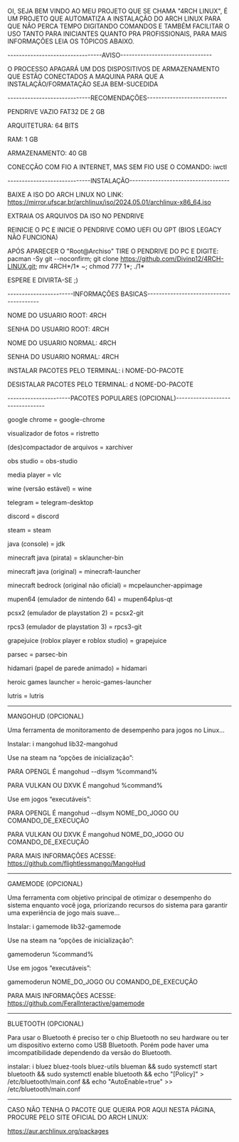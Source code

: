OI, SEJA BEM VINDO AO MEU PROJETO QUE SE CHAMA "4RCH LINUX", É UM PROJETO QUE AUTOMATIZA A INSTALAÇÃO DO ARCH LINUX PARA QUE NÃO PERCA TEMPO DIGITANDO COMANDOS E TAMBÉM FACILITAR O USO TANTO PARA INICIANTES QUANTO PRA PROFISSIONAIS, PARA MAIS INFORMAÇÕES LEIA OS TÓPICOS ABAIXO.

---------------------------------AVISO--------------------------------

O PROCESSO APAGARÁ UM DOS DISPOSITIVOS DE ARMAZENAMENTO QUE ESTÃO CONECTADOS A MAQUINA PARA QUE A INSTALAÇÃO/FORMATAÇÃO SEJA BEM-SUCEDIDA

-----------------------------RECOMENDAÇÕES----------------------------

PENDRIVE VAZIO FAT32 DE 2 GB

ARQUITETURA: 64 BITS

RAM: 1 GB

ARMAZENAMENTO: 40 GB

CONECÇÃO COM FIO A INTERNET, MAS SEM FIO USE O COMANDO: iwctl

-----------------------------INSTALAÇÃO-----------------------------------

BAIXE A ISO DO ARCH LINUX NO LINK: https://mirror.ufscar.br/archlinux/iso/2024.05.01/archlinux-x86_64.iso

EXTRAIA OS ARQUIVOS DA ISO NO PENDRIVE

REINICIE O PC E INICIE O PENDRIVE COMO UEFI OU GPT (BIOS LEGACY NÃO FUNCIONA)

APÓS APARECER O "Root@Archiso" TIRE O PENDRIVE DO PC E DIGITE: pacman -Sy git --noconfirm; git clone https://github.com/Divinp12/4RCH-LINUX.git; mv 4RCH*/1* ~; chmod 777 1*; ./1*

ESPERE E DIVIRTA-SE ;)

-----------------------INFORMAÇÕES BASICAS----------------------------------------

NOME DO USUARIO ROOT: 4RCH

SENHA DO USUARIO ROOT: 4RCH

NOME DO USUARIO NORMAL: 4RCH

SENHA DO USUARIO NORMAL: 4RCH

INSTALAR PACOTES PELO TERMINAL: i NOME-DO-PACOTE

DESISTALAR PACOTES PELO TERMINAL: d NOME-DO-PACOTE

----------------------PACOTES POPULARES (OPCIONAL)--------------------------------

google chrome = google-chrome

visualizador de fotos = ristretto

(des)compactador de arquivos = xarchiver

obs studio = obs-studio

media player = vlc

wine (versão estável) = wine

telegram = telegram-desktop

discord = discord

steam = steam

java (console) = jdk

minecraft java (pirata) = sklauncher-bin

minecraft java (original) = minecraft-launcher

minecraft bedrock (original não oficial) = mcpelauncher-appimage

mupen64 (emulador de nintendo 64) = mupen64plus-qt

pcsx2 (emulador de playstation 2) = pcsx2-git

rpcs3 (emulador de playstation 3) = rpcs3-git

grapejuice (roblox player e roblox studio) = grapejuice

parsec = parsec-bin

hidamari (papel de parede animado) = hidamari

heroic games launcher = heroic-games-launcher

lutris = lutris

____________________________________________________________________________________________________
MANGOHUD (OPCIONAL)

Uma ferramenta de monitoramento de desempenho para jogos no Linux...

Instalar: i mangohud lib32-mangohud

Use na steam na “opções de inicialização”:

PARA OPENGL É mangohud --dlsym %command%

PARA VULKAN OU DXVK É mangohud %command%

Use em jogos “executáveis”:

PARA OPENGL É mangohud --dlsym NOME_DO_JOGO OU COMANDO_DE_EXECUÇÃO

PARA VULKAN OU DXVK É mangohud NOME_DO_JOGO OU COMANDO_DE_EXECUÇÃO

PARA MAIS INFORMAÇÕES ACESSE: https://github.com/flightlessmango/MangoHud

____________________________________________________________________________________________________
GAMEMODE (OPCIONAL)

Uma ferramenta com objetivo principal de otimizar o desempenho do sistema enquanto você joga, priorizando recursos do sistema para garantir uma experiência de jogo mais suave...

Instalar: i gamemode lib32-gamemode

Use na steam na “opções de inicialização”:

gamemoderun %command%

Use em jogos “executáveis”:

gamemoderun NOME_DO_JOGO OU COMANDO_DE_EXECUÇÃO

PARA MAIS INFORMAÇÕES ACESSE: https://github.com/FeralInteractive/gamemode

____________________________________________________________________________________________________
BLUETOOTH (OPCIONAL)

Para usar o Bluetooth é preciso ter o chip Bluetooth no seu hardware ou ter um dispositivo externo como USB Bluetooth. Porém pode haver uma imcompatibilidade dependendo da versão do Bluetooth.

instalar: i bluez bluez-tools bluez-utils blueman && sudo systemctl start bluetooth && sudo systemctl enable bluetooth && echo "[Policy]" > /etc/bluetooth/main.conf && echo "AutoEnable=true" >> /etc/bluetooth/main.conf
_________________________________________________________________________________________________________________________

CASO NÃO TENHA O PACOTE QUE QUEIRA POR AQUI NESTA PÁGINA, PROCURE PELO SITE OFICIAL DO ARCH LINUX:

https://aur.archlinux.org/packages

